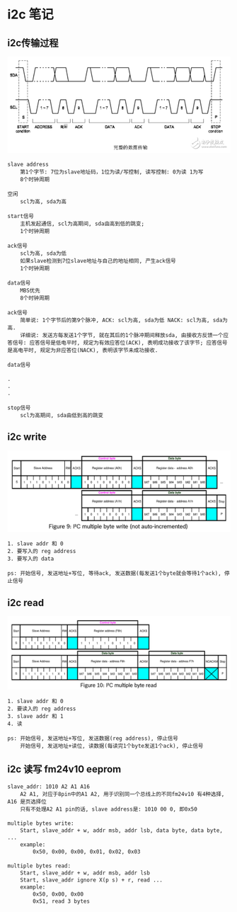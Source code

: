 # i2c 笔记

## i2c传输过程

![完整的数据传输](images/2020-01-08-12-28-56.png)
    
    slave address
        第1个字节: 7位为slave地址码，1位为读/写控制, 读写控制: 0为读 1为写
        8个时钟周期

    空闲
        scl为高, sda为高

    start信号
        主机发起通信, scl为高期间, sda由高到低的跳变;
        1个时钟周期

    ack信号
        scl为高, sda为低
        如果slave检测到7位slave地址与自己的地址相同, 产生ack信号
        1个时钟周期

    data信号
        MBS优先
        8个时钟周期

    ack信号
        简单说: 1个字节后的第9个脉冲, ACK: scl为高, sda为低 NACK: scl为高, sda为高.
        详细说: 发送方每发送1个字节, 就在其后的1个脉冲期间释放sda, 由接收方反馈一个应答信号: 应答信号是低电平时, 规定为有效应答位(ACK), 表明成功接收了该字节; 应答信号是高电平时, 规定为非应答位(NACK), 表明该字节未成功接收.

    data信号

    .
    .
    .

    stop信号
        scl为高期间, sda由低到高的跳变

## i2c write

![i2c write操作](images/2020-01-08-13-45-32.png)

    1. slave addr 和 0
    2. 要写入的 reg address
    3. 要写入的 data

    ps: 开始信号, 发送地址+写位, 等待ack, 发送数据(每发送1个byte就会等待1个ack), 停止信号

## i2c read

![i2c read操作](images/2020-01-08-13-46-14.png)

    1. slave addr 和 0
    2. 要读入的 reg address
    3. slave addr 和 1
    4. 读

    ps: 开始信号, 发送地址+写位, 发送数据(reg address), 停止信号
        开始信号, 发送地址+读位, 读数据(每读完1个byte发送1个ack), 停止信号

## i2c 读写 fm24v10 eeprom

    slave_addr: 1010 A2 A1 A16
        A2 A1, 对应于8pin中的A1 A2, 用于识别同一个总线上的不同fm24v10 有4种选择, A16 是页选择位
        只有不处理A2 A1 pin的话, slave address是: 1010 00 0, 即0x50

    multiple bytes write:
        Start, slave_addr + w, addr msb, addr lsb, data byte, data byte, ...
        example:
            0x50, 0x00, 0x00, 0x01, 0x02, 0x03

    multiple bytes read:
        Start, slave_addr + w, addr msb, addr lsb
        Start, slave_addr ignore X(p s) + r, read ...
        example:
            0x50, 0x00, 0x00
            0x51, read 3 bytes
